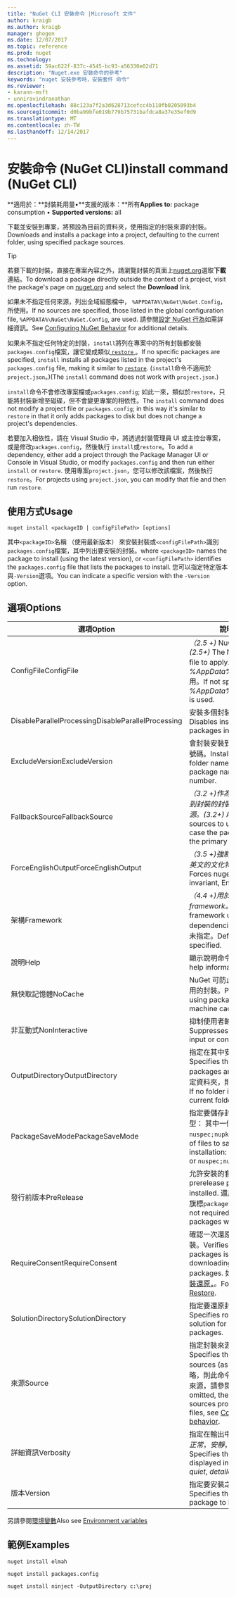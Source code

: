 ```yaml
---
title: "NuGet CLI 安裝命令 |Microsoft 文件"
author: kraigb
ms.author: kraigb
manager: ghogen
ms.date: 12/07/2017
ms.topic: reference
ms.prod: nuget
ms.technology: 
ms.assetid: 59ac622f-837c-4545-bc93-a56330e02d71
description: "Nuget.exe 安裝命令的參考"
keywords: "nuget 安裝參考時，安裝套件 命令"
ms.reviewer:
- karann-msft
- unniravindranathan
ms.openlocfilehash: 88c123a7f2a3d628713cefcc4b110fb0205093b4
ms.sourcegitcommit: d0ba99bfe019b779b75731bafdca8a37e35ef0d9
ms.translationtype: MT
ms.contentlocale: zh-TW
ms.lasthandoff: 12/14/2017
---
```

# <a name="install-command-nuget-cli"></a><span data-ttu-id="9b4ec-104">安裝命令 (NuGet CLI)</span><span class="sxs-lookup"><span data-stu-id="9b4ec-104">install command (NuGet CLI)</span></span>

<span data-ttu-id="9b4ec-105">**適用於：**封裝耗用量&bullet;**支援的版本：**所有</span><span class="sxs-lookup"><span data-stu-id="9b4ec-105">**Applies to:** package consumption &bullet; **Supported versions:** all</span></span>

<span data-ttu-id="9b4ec-106">下載並安裝到專案，將預設為目前的資料夾，使用指定的封裝來源的封裝。</span><span class="sxs-lookup"><span data-stu-id="9b4ec-106">Downloads and installs a package into a project, defaulting to the current folder, using specified package sources.</span></span>

> [!Tip]
> <span data-ttu-id="9b4ec-107">若要下載的封裝，直接在專案內容之外，請瀏覽封裝的頁面上[nuget.org](https://www.nuget.org)選取**下載**連結。</span><span class="sxs-lookup"><span data-stu-id="9b4ec-107">To download a package directly outside the context of a project, visit the package's page on [nuget.org](https://www.nuget.org) and select the **Download** link.</span></span> 

<span data-ttu-id="9b4ec-108">如果未不指定任何來源，列出全域組態檔中， `%APPDATA%\NuGet\NuGet.Config`，所使用。</span><span class="sxs-lookup"><span data-stu-id="9b4ec-108">If no sources are specified, those listed in the global configuration file, `%APPDATA%\NuGet\NuGet.Config`, are used.</span></span> <span data-ttu-id="9b4ec-109">請參閱[設定 NuGet 行為](../consume-packages/configuring-nuget-behavior.md)如需詳細資訊。</span><span class="sxs-lookup"><span data-stu-id="9b4ec-109">See [Configuring NuGet Behavior](../consume-packages/configuring-nuget-behavior.md) for additional details.</span></span>

<span data-ttu-id="9b4ec-110">如果未不指定任何特定的封裝，`install`將列在專案中的所有封裝都安裝`packages.config`檔案，讓它變成類似[ `restore` ](#restore)。</span><span class="sxs-lookup"><span data-stu-id="9b4ec-110">If no specific packages are specified, `install` installs all packages listed in the project's `packages.config` file, making it similar to [`restore`](#restore).</span></span> <span data-ttu-id="9b4ec-111">(`install`命令不適用於`project.json`。)</span><span class="sxs-lookup"><span data-stu-id="9b4ec-111">(The `install` command does not work with `project.json`.)</span></span>

<span data-ttu-id="9b4ec-112">`install`命令不會修改專案檔或`packages.config`; 如此一來，類似於`restore`，只能將封裝新增至磁碟，但不會變更專案的相依性。</span><span class="sxs-lookup"><span data-stu-id="9b4ec-112">The `install` command does not modify a project file or `packages.config`; in this way it's similar to `restore` in that it only adds packages to disk but does not change a project's dependencies.</span></span>

<span data-ttu-id="9b4ec-113">若要加入相依性，請在 Visual Studio 中，將透過封裝管理員 UI 或主控台專案，或是修改`packages.config`，然後執行 `install`或`restore`。</span><span class="sxs-lookup"><span data-stu-id="9b4ec-113">To add a dependency, either add a project through the Package Manager UI or Console in Visual Studio, or modify `packages.config` and then run either `install` or `restore`.</span></span> <span data-ttu-id="9b4ec-114">使用專案`project.json`，您可以修改該檔案，然後執行`restore`。</span><span class="sxs-lookup"><span data-stu-id="9b4ec-114">For projects using `project.json`, you can modify that file and then run `restore`.</span></span>

## <a name="usage"></a><span data-ttu-id="9b4ec-115">使用方式</span><span class="sxs-lookup"><span data-stu-id="9b4ec-115">Usage</span></span>

```
nuget install <packageID | configFilePath> [options]
```

<span data-ttu-id="9b4ec-116">其中`<packageID>`名稱 （使用最新版本） 來安裝封裝或`<configFilePath>`識別`packages.config`檔案，其中列出要安裝的封裝。</span><span class="sxs-lookup"><span data-stu-id="9b4ec-116">where `<packageID>` names the package to install (using the latest version), or `<configFilePath>` identifies the `packages.config` file that lists the packages to install.</span></span> <span data-ttu-id="9b4ec-117">您可以指定特定版本與`-Version`選項。</span><span class="sxs-lookup"><span data-stu-id="9b4ec-117">You can indicate a specific version with the `-Version` option.</span></span>

## <a name="options"></a><span data-ttu-id="9b4ec-118">選項</span><span class="sxs-lookup"><span data-stu-id="9b4ec-118">Options</span></span>

| <span data-ttu-id="9b4ec-119">選項</span><span class="sxs-lookup"><span data-stu-id="9b4ec-119">Option</span></span> | <span data-ttu-id="9b4ec-120">說明</span><span class="sxs-lookup"><span data-stu-id="9b4ec-120">Description</span></span> |
| --- | --- |
| <span data-ttu-id="9b4ec-121">ConfigFile</span><span class="sxs-lookup"><span data-stu-id="9b4ec-121">ConfigFile</span></span> | <span data-ttu-id="9b4ec-122">*（2.5 +)* NuGet 組態檔來套用。</span><span class="sxs-lookup"><span data-stu-id="9b4ec-122">*(2.5+)* The NuGet configuration file to apply.</span></span> <span data-ttu-id="9b4ec-123">如果未指定， *%AppData%\NuGet\NuGet.Config*用。</span><span class="sxs-lookup"><span data-stu-id="9b4ec-123">If not specified, *%AppData%\NuGet\NuGet.Config* is used.</span></span> |
| <span data-ttu-id="9b4ec-124">DisableParallelProcessing</span><span class="sxs-lookup"><span data-stu-id="9b4ec-124">DisableParallelProcessing</span></span> | <span data-ttu-id="9b4ec-125">安裝多個封裝，以平行方式停用。</span><span class="sxs-lookup"><span data-stu-id="9b4ec-125">Disables installing multiple packages in parallel.</span></span> |
| <span data-ttu-id="9b4ec-126">ExcludeVersion</span><span class="sxs-lookup"><span data-stu-id="9b4ec-126">ExcludeVersion</span></span> | <span data-ttu-id="9b4ec-127">會封裝安裝到名為與封裝名稱和版本號碼。</span><span class="sxs-lookup"><span data-stu-id="9b4ec-127">Installs the package to a folder named with only the package name and not the version number.</span></span> |
| <span data-ttu-id="9b4ec-128">FallbackSource</span><span class="sxs-lookup"><span data-stu-id="9b4ec-128">FallbackSource</span></span> | <span data-ttu-id="9b4ec-129">*（3.2 +)*作為後援，萬一主要中找不到封裝的封裝來源的清單或預設的來源。</span><span class="sxs-lookup"><span data-stu-id="9b4ec-129">*(3.2+)* A list of package sources to use as fallbacks in case the package isn't found in the primary or default source.</span></span> |
| <span data-ttu-id="9b4ec-130">ForceEnglishOutput</span><span class="sxs-lookup"><span data-stu-id="9b4ec-130">ForceEnglishOutput</span></span> | <span data-ttu-id="9b4ec-131">*（3.5 +)*強制 nuget.exe 使用不變，英文的文化特性來執行。</span><span class="sxs-lookup"><span data-stu-id="9b4ec-131">*(3.5+)* Forces nuget.exe to run using an invariant, English-based culture.</span></span> |
| <span data-ttu-id="9b4ec-132">架構</span><span class="sxs-lookup"><span data-stu-id="9b4ec-132">Framework</span></span> | <span data-ttu-id="9b4ec-133">*（4.4 +)*用於選取的相依性的目標 framework。</span><span class="sxs-lookup"><span data-stu-id="9b4ec-133">*(4.4+)* Target framework used for selecting dependencies.</span></span> <span data-ttu-id="9b4ec-134">預設值是 'Any' 如果未指定。</span><span class="sxs-lookup"><span data-stu-id="9b4ec-134">Defaults to 'Any' if not specified.</span></span> |
| <span data-ttu-id="9b4ec-135">說明</span><span class="sxs-lookup"><span data-stu-id="9b4ec-135">Help</span></span> | <span data-ttu-id="9b4ec-136">顯示說明命令的資訊。</span><span class="sxs-lookup"><span data-stu-id="9b4ec-136">Displays help information for the command.</span></span> |
| <span data-ttu-id="9b4ec-137">無快取記憶體</span><span class="sxs-lookup"><span data-stu-id="9b4ec-137">NoCache</span></span> | <span data-ttu-id="9b4ec-138">NuGet 可防止從本機電腦的快取使用的封裝。</span><span class="sxs-lookup"><span data-stu-id="9b4ec-138">Prevents NuGet from using packages from local machine caches.</span></span> |
| <span data-ttu-id="9b4ec-139">非互動式</span><span class="sxs-lookup"><span data-stu-id="9b4ec-139">NonInteractive</span></span> | <span data-ttu-id="9b4ec-140">抑制使用者輸入或確認提示。</span><span class="sxs-lookup"><span data-stu-id="9b4ec-140">Suppresses prompts for user input or confirmations.</span></span> |
| <span data-ttu-id="9b4ec-141">OutputDirectory</span><span class="sxs-lookup"><span data-stu-id="9b4ec-141">OutputDirectory</span></span> | <span data-ttu-id="9b4ec-142">指定在其中安裝封裝的資料夾。</span><span class="sxs-lookup"><span data-stu-id="9b4ec-142">Specifies the folder in which packages are installed.</span></span> <span data-ttu-id="9b4ec-143">如果沒有指定資料夾，則會使用目前的資料夾。</span><span class="sxs-lookup"><span data-stu-id="9b4ec-143">If no folder is specified, the current folder is used.</span></span> |
| <span data-ttu-id="9b4ec-144">PackageSaveMode</span><span class="sxs-lookup"><span data-stu-id="9b4ec-144">PackageSaveMode</span></span> | <span data-ttu-id="9b4ec-145">指定要儲存封裝的安裝後的檔案類型： 其中一個`nuspec`， `nupkg`，或`nuspec;nupkg`。</span><span class="sxs-lookup"><span data-stu-id="9b4ec-145">Specifies the types of files to save after package installation: one of `nuspec`, `nupkg`, or `nuspec;nupkg`.</span></span> |
| <span data-ttu-id="9b4ec-146">發行前版本</span><span class="sxs-lookup"><span data-stu-id="9b4ec-146">PreRelease</span></span> | <span data-ttu-id="9b4ec-147">允許安裝的套件發行前版本。</span><span class="sxs-lookup"><span data-stu-id="9b4ec-147">Allows prerelease packages to be installed.</span></span> <span data-ttu-id="9b4ec-148">還原的封裝時，不需要此旗標`packages.config`。</span><span class="sxs-lookup"><span data-stu-id="9b4ec-148">This flag is not required when restoring packages with `packages.config`.</span></span> |
| <span data-ttu-id="9b4ec-149">RequireConsent</span><span class="sxs-lookup"><span data-stu-id="9b4ec-149">RequireConsent</span></span> | <span data-ttu-id="9b4ec-150">確認一次還原封裝才能下載和安裝封裝。</span><span class="sxs-lookup"><span data-stu-id="9b4ec-150">Verifies that restoring packages is enabled before downloading and installing the packages.</span></span> <span data-ttu-id="9b4ec-151">如需詳細資訊，請參閱[封裝還原，](../consume-packages/package-restore.md)。</span><span class="sxs-lookup"><span data-stu-id="9b4ec-151">For details, see [Package Restore](../consume-packages/package-restore.md).</span></span> |
| <span data-ttu-id="9b4ec-152">SolutionDirectory</span><span class="sxs-lookup"><span data-stu-id="9b4ec-152">SolutionDirectory</span></span> | <span data-ttu-id="9b4ec-153">指定要還原封裝方案的根資料夾。</span><span class="sxs-lookup"><span data-stu-id="9b4ec-153">Specifies root folder of the solution for which to restore packages.</span></span> |
| <span data-ttu-id="9b4ec-154">來源</span><span class="sxs-lookup"><span data-stu-id="9b4ec-154">Source</span></span> | <span data-ttu-id="9b4ec-155">指定封裝來源清單 （Url) 使用。</span><span class="sxs-lookup"><span data-stu-id="9b4ec-155">Specifies the list of package sources (as URLs) to use.</span></span> <span data-ttu-id="9b4ec-156">如果省略，則此命令會使用組態檔中提供的來源，請參閱[設定 NuGet 行為](../Consume-Packages/Configuring-NuGet-Behavior.md)。</span><span class="sxs-lookup"><span data-stu-id="9b4ec-156">If omitted, the command uses the sources provided in configuration files, see [Configuring NuGet behavior](../Consume-Packages/Configuring-NuGet-Behavior.md).</span></span> |
| <span data-ttu-id="9b4ec-157">詳細資訊</span><span class="sxs-lookup"><span data-stu-id="9b4ec-157">Verbosity</span></span> | <span data-ttu-id="9b4ec-158">指定在輸出中顯示詳細資料的數量：*正常*，*安靜*，*詳細 （2.5 +）*。</span><span class="sxs-lookup"><span data-stu-id="9b4ec-158">Specifies the amount of detail displayed in the output: *normal*, *quiet*, *detailed (2.5+)*.</span></span> |
| <span data-ttu-id="9b4ec-159">版本</span><span class="sxs-lookup"><span data-stu-id="9b4ec-159">Version</span></span> | <span data-ttu-id="9b4ec-160">指定要安裝之封裝的版本。</span><span class="sxs-lookup"><span data-stu-id="9b4ec-160">Specifies the version of the package to install.</span></span> |

<span data-ttu-id="9b4ec-161">另請參閱[環境變數](cli-ref-environment-variables.md)</span><span class="sxs-lookup"><span data-stu-id="9b4ec-161">Also see [Environment variables](cli-ref-environment-variables.md)</span></span>

## <a name="examples"></a><span data-ttu-id="9b4ec-162">範例</span><span class="sxs-lookup"><span data-stu-id="9b4ec-162">Examples</span></span>

```
nuget install elmah

nuget install packages.config

nuget install ninject -OutputDirectory c:\proj
```
